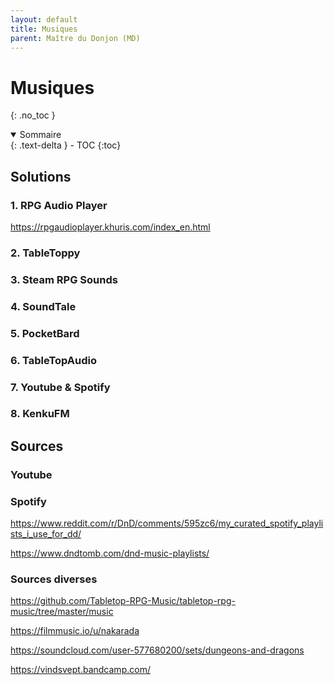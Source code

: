 ```yaml
---
layout: default
title: Musiques
parent: Maître du Donjon (MD)
---
```



# Musiques
{: .no_toc }


<details open markdown="block">
  <summary>
    Sommaire
  </summary>
  {: .text-delta }
- TOC
{:toc}
</details>

## Solutions

### 1. RPG Audio Player

https://rpgaudioplayer.khuris.com/index_en.html

### 2. TableToppy


### 3. Steam RPG Sounds


### 4. SoundTale


### 5. PocketBard

### 6. TableTopAudio


### 7. Youtube & Spotify


### 8. KenkuFM



## Sources

### Youtube

### Spotify

https://www.reddit.com/r/DnD/comments/595zc6/my_curated_spotify_playlists_i_use_for_dd/

https://www.dndtomb.com/dnd-music-playlists/

### Sources diverses

https://github.com/Tabletop-RPG-Music/tabletop-rpg-music/tree/master/music

https://filmmusic.io/u/nakarada

https://soundcloud.com/user-577680200/sets/dungeons-and-dragons

https://vindsvept.bandcamp.com/

